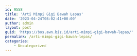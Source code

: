 ```yaml
---
id: 9558
title: 'Arti Mimpi Gigi Bawah Lepas'
date: '2023-04-24T08:02:41+00:00'
author: admin
layout: post
guid: 'https://bos.awn.biz.id/arti-mimpi-gigi-bawah-lepas/'
permalink: /arti-mimpi-gigi-bawah-lepas/
categories:
    - Uncategorized
---
```


